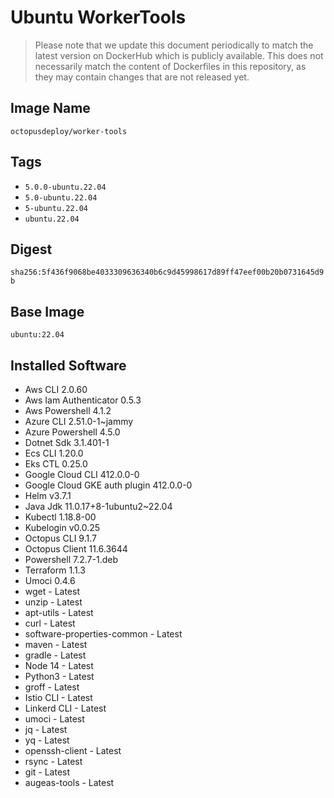 # Ubuntu WorkerTools

> Please note that we update this document periodically to match the latest version on DockerHub which is publicly available.
> This does not necessarily match the content of Dockerfiles in this repository, as they may contain changes that are not released yet.

## Image Name

`octopusdeploy/worker-tools`

## Tags

- `5.0.0-ubuntu.22.04`
- `5.0-ubuntu.22.04`
- `5-ubuntu.22.04`
- `ubuntu.22.04`

## Digest

`sha256:5f436f9068be4033309636340b6c9d45998617d89ff47eef00b20b0731645d9b`

## Base Image

`ubuntu:22.04`

## Installed Software

- Aws CLI 2.0.60
- Aws Iam Authenticator 0.5.3
- Aws Powershell 4.1.2
- Azure CLI 2.51.0-1~jammy
- Azure Powershell 4.5.0
- Dotnet Sdk 3.1.401-1
- Ecs CLI 1.20.0
- Eks CTL 0.25.0
- Google Cloud CLI 412.0.0-0
- Google Cloud GKE auth plugin 412.0.0-0
- Helm v3.7.1
- Java Jdk 11.0.17+8-1ubuntu2~22.04
- Kubectl 1.18.8-00
- Kubelogin v0.0.25
- Octopus CLI 9.1.7
- Octopus Client 11.6.3644
- Powershell 7.2.7-1.deb
- Terraform 1.1.3
- Umoci 0.4.6
- wget - Latest
- unzip - Latest
- apt-utils - Latest
- curl - Latest
- software-properties-common - Latest
- maven - Latest
- gradle - Latest
- Node 14 - Latest
- Python3 - Latest
- groff - Latest
- Istio CLI - Latest
- Linkerd CLI - Latest
- umoci - Latest
- jq - Latest
- yq - Latest
- openssh-client - Latest
- rsync - Latest
- git - Latest
- augeas-tools - Latest
